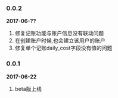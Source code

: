 


### 0.0.2
**2017-06-??**
1. 修复记账功能与账户信息没有联动问题
2. 在创建账户时候,也会建立该用户的账户
3. 修复单个记账daily_cost字段没有值的问题

### 0.0.1
**2017-06-22**
1. beta版上线
